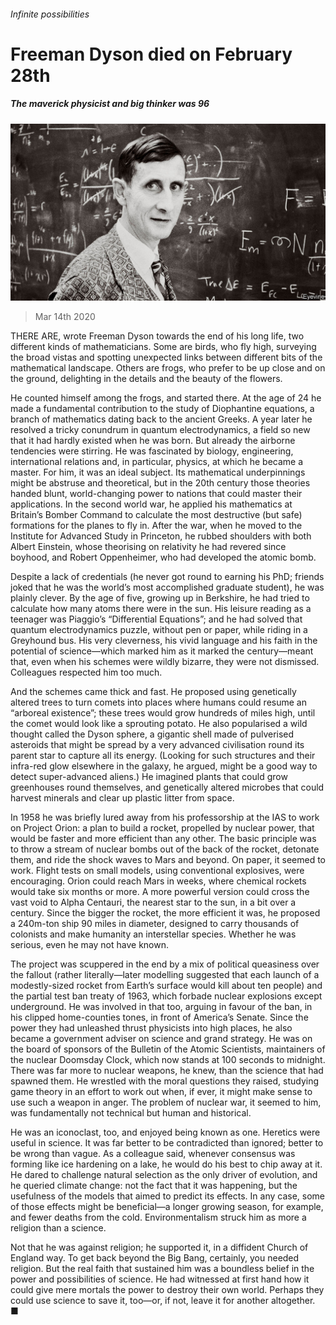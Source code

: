 ###### Infinite possibilities

# Freeman Dyson died on February 28th 

##### The maverick physicist and big thinker was 96 

![image](images/20200314_OBP001_1.jpg) 

> Mar 14th 2020 

THERE ARE, wrote Freeman Dyson towards the end of his long life, two different kinds of mathematicians. Some are birds, who fly high, surveying the broad vistas and spotting unexpected links between different bits of the mathematical landscape. Others are frogs, who prefer to be up close and on the ground, delighting in the details and the beauty of the flowers.

He counted himself among the frogs, and started there. At the age of 24 he made a fundamental contribution to the study of Diophantine equations, a branch of mathematics dating back to the ancient Greeks. A year later he resolved a tricky conundrum in quantum electrodynamics, a field so new that it had hardly existed when he was born. But already the airborne tendencies were stirring. He was fascinated by biology, engineering, international relations and, in particular, physics, at which he became a master. For him, it was an ideal subject. Its mathematical underpinnings might be abstruse and theoretical, but in the 20th century those theories handed blunt, world-changing power to nations that could master their applications. In the second world war, he applied his mathematics at Britain’s Bomber Command to calculate the most destructive (but safe) formations for the planes to fly in. After the war, when he moved to the Institute for Advanced Study in Princeton, he rubbed shoulders with both Albert Einstein, whose theorising on relativity he had revered since boyhood, and Robert Oppenheimer, who had developed the atomic bomb.


Despite a lack of credentials (he never got round to earning his PhD; friends joked that he was the world’s most accomplished graduate student), he was plainly clever. By the age of five, growing up in Berkshire, he had tried to calculate how many atoms there were in the sun. His leisure reading as a teenager was Piaggio’s “Differential Equations”; and he had solved that quantum electrodynamics puzzle, without pen or paper, while riding in a Greyhound bus. His very cleverness, his vivid language and his faith in the potential of science—which marked him as it marked the century—meant that, even when his schemes were wildly bizarre, they were not dismissed. Colleagues respected him too much.

And the schemes came thick and fast. He proposed using genetically altered trees to turn comets into places where humans could resume an “arboreal existence”; these trees would grow hundreds of miles high, until the comet would look like a sprouting potato. He also popularised a wild thought called the Dyson sphere, a gigantic shell made of pulverised asteroids that might be spread by a very advanced civilisation round its parent star to capture all its energy. (Looking for such structures and their infra-red glow elsewhere in the galaxy, he argued, might be a good way to detect super-advanced aliens.) He imagined plants that could grow greenhouses round themselves, and genetically altered microbes that could harvest minerals and clear up plastic litter from space.

In 1958 he was briefly lured away from his professorship at the IAS to work on Project Orion: a plan to build a rocket, propelled by nuclear power, that would be faster and more efficient than any other. The basic principle was to throw a stream of nuclear bombs out of the back of the rocket, detonate them, and ride the shock waves to Mars and beyond. On paper, it seemed to work. Flight tests on small models, using conventional explosives, were encouraging. Orion could reach Mars in weeks, where chemical rockets would take six months or more. A more powerful version could cross the vast void to Alpha Centauri, the nearest star to the sun, in a bit over a century. Since the bigger the rocket, the more efficient it was, he proposed a 240m-ton ship 90 miles in diameter, designed to carry thousands of colonists and make humanity an interstellar species. Whether he was serious, even he may not have known.

The project was scuppered in the end by a mix of political queasiness over the fallout (rather literally—later modelling suggested that each launch of a modestly-sized rocket from Earth’s surface would kill about ten people) and the partial test ban treaty of 1963, which forbade nuclear explosions except underground. He was involved in that too, arguing in favour of the ban, in his clipped home-counties tones, in front of America’s Senate. Since the power they had unleashed thrust physicists into high places, he also became a government adviser on science and grand strategy. He was on the board of sponsors of the Bulletin of the Atomic Scientists, maintainers of the nuclear Doomsday Clock, which now stands at 100 seconds to midnight. There was far more to nuclear weapons, he knew, than the science that had spawned them. He wrestled with the moral questions they raised, studying game theory in an effort to work out when, if ever, it might make sense to use such a weapon in anger. The problem of nuclear war, it seemed to him, was fundamentally not technical but human and historical.

He was an iconoclast, too, and enjoyed being known as one. Heretics were useful in science. It was far better to be contradicted than ignored; better to be wrong than vague. As a colleague said, whenever consensus was forming like ice hardening on a lake, he would do his best to chip away at it. He dared to challenge natural selection as the only driver of evolution, and he queried climate change: not the fact that it was happening, but the usefulness of the models that aimed to predict its effects. In any case, some of those effects might be beneficial—a longer growing season, for example, and fewer deaths from the cold. Environmentalism struck him as more a religion than a science.

Not that he was against religion; he supported it, in a diffident Church of England way. To get back beyond the Big Bang, certainly, you needed religion. But the real faith that sustained him was a boundless belief in the power and possibilities of science. He had witnessed at first hand how it could give mere mortals the power to destroy their own world. Perhaps they could use science to save it, too—or, if not, leave it for another altogether. ■

